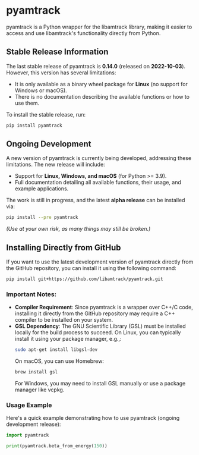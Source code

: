 # pyamtrack

pyamtrack is a Python wrapper for the libamtrack library, making it easier to access and use libamtrack's functionality directly from Python.

## Stable Release Information

The last stable release of pyamtrack is **0.14.0** (released on **2022-10-03**). However, this version has several limitations:
- It is only available as a binary wheel package for **Linux** (no support for Windows or macOS).
- There is no documentation describing the available functions or how to use them.

To install the stable release, run:
```bash
pip install pyamtrack
```

## Ongoing Development

A new version of pyamtrack is currently being developed, addressing these limitations. The new release will include:
- Support for **Linux, Windows, and macOS** (for Python >= 3.9).
- Full documentation detailing all available functions, their usage, and example applications.

The work is still in progress, and the latest **alpha release** can be installed via:
```bash
pip install --pre pyamtrack
```
*(Use at your own risk, as many things may still be broken.)*

## Installing Directly from GitHub

If you want to use the latest development version of pyamtrack directly from the GitHub repository, you can install it using the following command:
```bash
pip install git+https://github.com/libamtrack/pyamtrack.git
```

### Important Notes:
- **Compiler Requirement**: Since pyamtrack is a wrapper over C++/C code, installing it directly from the GitHub repository may require a C++ compiler to be installed on your system.
- **GSL Dependency**: The GNU Scientific Library (GSL) must be installed locally for the build process to succeed. On Linux, you can typically install it using your package manager, e.g.,:
  ```bash
  sudo apt-get install libgsl-dev
  ```
  On macOS, you can use Homebrew:
  ```bash
  brew install gsl
  ```
  For Windows, you may need to install GSL manually or use a package manager like vcpkg.

### Usage Example

Here's a quick example demonstrating how to use pyamtrack (ongoing development release):
```python
import pyamtrack

print(pyamtrack.beta_from_energy(150))
```